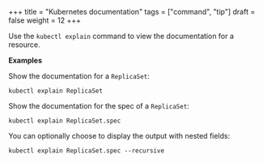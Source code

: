 +++
title = "Kubernetes documentation"
tags = ["command", "tip"]
draft = false
weight = 12
+++

Use the `kubectl explain` command to view the documentation for a resource.

**Examples**

Show the documentation for a `ReplicaSet`:

```shell
kubectl explain ReplicaSet
```

Show the documentation for the spec of a `ReplicaSet`:

```shell
kubectl explain ReplicaSet.spec
```

You can optionally choose to display the output with nested fields:

```shell
kubectl explain ReplicaSet.spec --recursive
```
